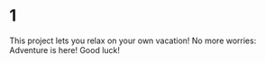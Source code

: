 # 1
This project lets you relax on your own vacation! No more worries: Adventure is here!
Good luck!
